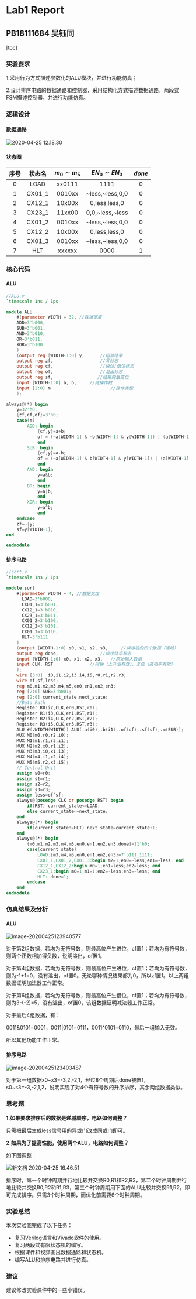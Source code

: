 # Lab1 Report

## PB18111684 吴钰同

[toc]

### 实验要求

1.采用行为方式描述参数化的ALU模块，并进行功能仿真；

2.设计排序电路的数据通路和控制器，采用结构化方式描述数据通路，两段式FSM描述控制器，并进行功能仿真。

### 逻辑设计

#### 数据通路

![2020-04-25 12.18.30](pics/1.jpg)

#### 状态图

| 序号 | 状态名 | $m_0 \sim m_5$ | $EN_0 \sim EN_3$  | $done$ |
| :--: | :----: | :------------: | :---------------: | :----: |
|  0   |  LOAD  |     xx0111     |       1111        |   0    |
|  1   | CX01_1 |     0010xx     | \~less,~less,0,0  |   0    |
|  2   | CX12_1 |     10x00x     |   0,less,less,0   |   0    |
|  3   | CX23_1 |     11xx00     | 0,0,\~less,\~less |   0    |
|  4   | CX01_2 |     0010xx     | \~less,~less,0,0  |   0    |
|  5   | CX12_2 |     10x00x     |   0,less,less,0   |   0    |
|  6   | CX01_3 |     0010xx     | \~less,~less,0,0  |   0    |
|  7   |  HLT   |     xxxxxx     |       0000        |   1    |

### 核心代码

#### ALU

```verilog
//ALU.v
`timescale 1ns / 1ps

module ALU  
    #(parameter WIDTH = 32, //数据宽度
    ADD=3'b000,
    SUB=3'b001,
    AND=3'b010,
    OR=3'b011,
    XOR=3'b100
    ) 	
    (output reg [WIDTH-1:0] y, 		//运算结果
    output reg zf, 					//零标志
    output reg cf, 					//进位/借位标志
    output reg of, 					//溢出标志
    output reg sf,                 //结果的最高位
    input [WIDTH-1:0] a, b,		//两操作数
    input [2:0] m						//操作类型
    );

always@(*) begin
    y=32'h0;
    {zf,cf,of}=3'h0;
    case(m)
        ADD: begin 
            {cf,y}=a+b;
            of = (~a[WIDTH-1] & ~b[WIDTH-1] & y[WIDTH-1]) | (a[WIDTH-1] & b[WIDTH-1] & ~y[WIDTH-1]);
            end
        SUB: begin
            {cf,y}=a-b;
            of = (~a[WIDTH-1] & b[WIDTH-1] & y[WIDTH-1]) | (a[WIDTH-1] & ~b[WIDTH-1] & ~y[WIDTH-1]);            
            end
        AND: begin
            y=a&b;
            end
        OR: begin
            y=a|b;
            end
        XOR: begin
            y=a^b;
            end
    endcase
    zf=~|y;
    sf=y[WIDTH-1];
end

endmodule
```

#### 排序电路

```verilog
//sort.v
`timescale 1ns / 1ps

module sort
    #(parameter WIDTH = 4, //数据宽度
      LOAD=3'b000,
      CX01_1=3'b001,
      CX12_1=3'b010,
      CX23_1=3'b011,
      CX01_2=3'b100,
      CX12_2=3'b101,
      CX01_3=3'b110,
      HLT=3'b111
    )
    (output [WIDTH-1:0] s0, s1, s2, s3, 	//排序后的四个数据（递增）
    output reg done, 				//排序结束标志
    input [WIDTH-1:0] x0, x1, x2, x3,	//原始输入数据
    input CLK, RST				//时钟（上升沿有效）、复位（高电平有效）
    );
    wire [3:0]  i0,i1,i2,i3,i4,i5,r0,r1,r2,r3;
    wire of,sf,less;    
    reg m0,m1,m2,m3,m4,m5,en0,en1,en2,en3;
    reg [2:0] SUB=3'b001;
    reg [2:0] current_state,next_state;
    //Data Path
    Register R0(i2,CLK,en0,RST,r0);
    Register R1(i3,CLK,en1,RST,r1);
    Register R2(i4,CLK,en2,RST,r2);
    Register R3(i5,CLK,en3,RST,r3);
    ALU #(.WIDTH(WIDTH)) ALU(.a(i0),.b(i1),.of(of),.sf(sf),.m(SUB));
    MUX M0(m0,r0,r2,i0);
    MUX M1(m1,r1,r3,i1);
    MUX M2(m2,x0,r1,i2);
    MUX M3(m3,i0,x1,i3);
    MUX M4(m4,i1,x2,i4);
    MUX M5(m5,r2,x3,i5);
    // Control Unit
    assign s0=r0;
    assign s1=r1;
    assign s2=r2;
    assign s3=r3;
    assign less=of^sf;
    always@(posedge CLK or posedge RST) begin
        if(RST) current_state<=LOAD; 
        else current_state<=next_state;
    end
    always@(*) begin
        if(current_state!=HLT) next_state=current_state+1;
    end
    always@(*) begin
        {m0,m1,m2,m3,m4,m5,en0,en1,en2,en3,done}=11'h0;
        case(current_state)
            LOAD:{m3,m4,m5,en0,en1,en2,en3}=7'b111_1111;
            CX01_1,CX01_2,CX01_3:begin m2=1;en0=~less;en1=~less; end
            CX12_1,CX12_2:begin m0=1;en1=less;en2=less; end
            CX23_1:begin m0=1;m1=1;en2=~less;en3=~less; end
            HLT: done=1;
        endcase
    end
endmodule
```

### 仿真结果及分析

#### ALU

![image-20200425123940577](pics/image-20200425123940577.png)

对于第2组数据，若均为无符号数，则最高位产生进位，cf置1；若均为有符号数，则两个正数相加得负数，说明溢出，of置1。

对于第4组数据，若均为无符号数，则最高位产生进位，cf置1；若均为有符号数，则为-1+1=0，没有溢出，of置0。无论哪种情况结果都为0，所以zf置1。以上两组数据证明加法器工作正常。

对于第6组数据，若均为无符号数，则最高位产生借位，cf置1；若均为有符号数，则为3-(-2)=5，没有溢出，of置0，该组数据证明减法器工作正常。

对于最后4组数据，有：

0011&0101=0001，0011|0101=0111，0011^0101=0110，最后一组输入无效。

所以其他功能工作正常。

#### 排序电路

![image-20200425123403487](pics/image-20200425123403487.png)

对于第一组数据x0\~x3=-3,2,-2,1，经过8个周期后done被置1，s0\~s3=-3,-2,1,2，说明实现了对4个有符号数的升序排序，其余两组数据类似。

### 思考题

**1.如果要求排序后的数据是递减顺序，电路如何调整？**

只需把最后生成less信号用的异或门改成同或门即可。

**2.如果为了提高性能，使用两个ALU，电路如何调整？**

如下图调整：

![新文档 2020-04-25 16.46.51](pics/2.jpg)

排序时，第一个时钟周期并行地比较并交换R0,R1和R2,R3，第二个时钟周期并行地比较并交换R0,R2和R1,R3，第三个时钟周期用下面的ALU比较并交换R1,R2，即可完成排序。只需3个时钟周期，而优化前需要6个时钟周期。

### 实验总结

本次实验我完成了以下任务：

- 复习Verilog语言和Vivado软件的使用。
- 复习两段式有限状态机的编写。
- 根据课件和视频画出数据通路和状态机。
- 编写ALU和排序电路并进行仿真。

### 建议

建议修改实验课件中的一些小错误。